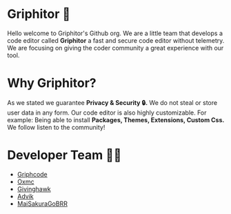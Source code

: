 # Griphitor 🚀

Hello welcome to Griphitor's Github org. We are a little team that develops a code editor called **Griphitor** a fast and secure code editor without telemetry.
We are focusing on giving the coder community a great experience with our tool. 

# Why Griphitor?
As we stated we guarantee **Privacy & Security 🔒.** We do not steal or store user data in any form. Our code editor is also highly customizable. For example: Being able to install **Packages, Themes, Extensions, Custom Css.** We follow listen to the community!

# Developer Team 👨‍💻
- [Griphcode](https://github.com/griphcode)
- [Oxmc](https://github.com/oxmc)
- [Givinghawk](https://github.com/givinghawk)
- [Advik](https://github.com/Advik-B)
- [MaiSakuraGoBRR](https://github.com/MaiSakuraGoBRR)

